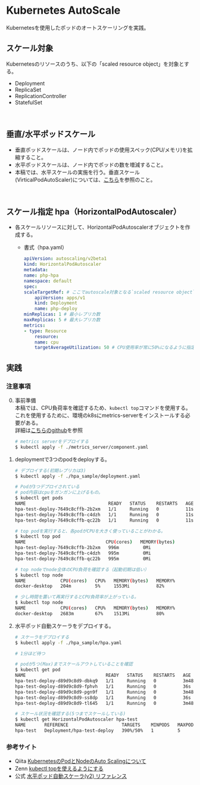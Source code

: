 # Kubernetes AutoScale

Kubernetesを使用したポッドのオートスケーリングを実践。

## スケール対象
Kubernetesのリソースのうち、以下の「scaled resource object」を対象とする。

  - Deployment
  - ReplicaSet
  - ReplicationController
  - StatefulSet

<br>

## 垂直/水平ポッドスケール
- 垂直ポッドスケールは、ノード内でポッドの使用スペック(CPU/メモリ)を拡縮すること。
- 水平ポッドスケールは、ノード内でポッドの数を増減すること。
- 本稿では、水平スケールの実施を行う。垂直スケール(VirticalPodAutoScaler)については、[こちら](https://qiita.com/shmurata/items/197b5b722ac7e9dedb90)を参照のこと。

<br>

## スケール指定 hpa（HorizontalPodAutoscaler）

- 各スケールリソースに対して、HorizontalPodAutoscalerオブジェクトを作成する。

  - 書式（hpa.yaml）

    ``` yaml
    apiVersion: autoscaling/v2beta1
    kind: HorizontalPodAutoscaler
    metadata:
    name: php-hpa
    namespace: default
    spec:
    scaleTargetRef: # ここでautoscale対象となる`scaled resource object`を指定
        apiVersion: apps/v1
        kind: Deployment
        name: php-deploy
    minReplicas: 1 # 最小レプリカ数
    maxReplicas: 5 # 最大レプリカ数
    metrics:
    - type: Resource
        resource:
        name: cpu
        targetAverageUtilization: 50 # CPU使用率が常に50%になるように指定    
    ```

## 実践

### 注意事項

0. 事前準備  
    本稿では、CPU負荷率を確認するため、`kubectl top`コマンドを使用する。   
    これを使用するために、環境のk8sにmetrics-serverをインストールする必要がある。  
    詳細は[こちらのgithub](https://github.com/kubernetes-sigs/metrics-server/)を参照
    ```sh
    # metrics serverをデプロイする
    $ kubectl apply -f ./metrics_server/component.yaml
    ```

1. deploymentで3つのpodをdeployする。
    ``` sh
    # デプロイする(初期レプリカは3)
    $ kubectl apply -f ./hpa_sample/deployment.yaml 

    # Podが3つデプロイされている
    # pod内容はcpuをガンガンに上げるもの。
    $ kubectl get pods
    NAME                               READY   STATUS    RESTARTS   AGE
    hpa-test-deploy-7649c8cffb-2b2xm   1/1     Running   0          11s
    hpa-test-deploy-7649c8cffb-c4dzh   1/1     Running   0          11s
    hpa-test-deploy-7649c8cffb-qc22b   1/1     Running   0          11s

    # top podを実行すると、各podがCPUを大きく使っていることがわかる。
    $ kubectl top pod
    NAME                              CPU(cores)   MEMORY(bytes)   
    hpa-test-deploy-7649c8cffb-2b2xm   996m         0Mi             
    hpa-test-deploy-7649c8cffb-c4dzh   995m         0Mi             
    hpa-test-deploy-7649c8cffb-qc22b   995m         0Mi           

    # top nodeでnode全体のCPU負荷を確認する（起動初期は低い）
    $ kubectl top node
    NAME             CPU(cores)   CPU%   MEMORY(bytes)   MEMORY%   
    docker-desktop   204m         5%     1553Mi          82%       

    # 少し時間を置いて再実行するとCPU負荷率が上がっている。
    $ kubectl top node
    NAME             CPU(cores)   CPU%   MEMORY(bytes)   MEMORY%   
    docker-desktop   2683m        67%    1513Mi          80%            
    ```

2. 水平ポッド自動スケーラをデプロイする。
    ```sh
    # スケーラをデプロイする
    $ kubectl apply -f ./hpa_sample/hpa.yaml

    # 1分ほど待つ

    # podが5つ(Max)までスケールアウトしていることを確認
    $ kubectl get pod
    NAME                              READY   STATUS    RESTARTS   AGE
    hpa-test-deploy-d89d9c8d9-dbkq9   1/1     Running   0          3m48s
    hpa-test-deploy-d89d9c8d9-fphvh   1/1     Running   0          36s
    hpa-test-deploy-d89d9c8d9-pgn9f   1/1     Running   0          3m48s
    hpa-test-deploy-d89d9c8d9-ss8dp   1/1     Running   0          36s
    hpa-test-deploy-d89d9c8d9-tl645   1/1     Running   0          3m48s

    # スケール状況を確認する(5つまでスケールしている)
    $ kubectl get HorizontalPodAutoscaler hpa-test
    NAME       REFERENCE                    TARGETS    MINPODS   MAXPODS   REPLICAS   AGE
    hpa-test   Deployment/hpa-test-deploy   390%/50%   1         5         5          4m52s

    ```

### 参考サイト
- Qiita [KubernetesのPodとNodeのAuto Scalingについて](https://qiita.com/sheepland/items/37ea0b77df9a4b4c9d80)
- Zenn [kubectl topを使えるようにする](https://zenn.dev/hkw/articles/0ee0f726008a63)
- 公式 [水平ポッド自動スケーラ(v2) リファレンス](https://kubernetes.io/docs/reference/kubernetes-api/workload-resources/horizontal-pod-autoscaler-v2/)